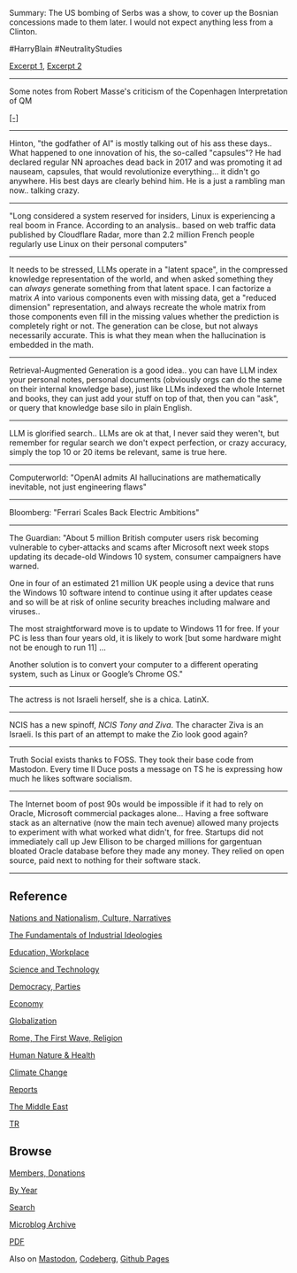 
Summary: The US bombing of Serbs was a show, to cover up the Bosnian
concessions made to them later. I would not expect anything less from
a Clinton.

\#HarryBlain \#NeutralityStudies

[Excerpt 1](https://www.youtube.com/embed/-v5nnhsBXiI?start=125&end=297),
[Excerpt 2](https://www.youtube.com/embed/-v5nnhsBXiI?start=1309&end=1767)

---

Some notes from Robert Masse's criticism of the Copenhagen
Interpretation of QM

[[-]](2025/10/masse2.html)

---

Hinton, "the godfather of AI" is mostly talking out of his ass these
days.. What happened to one innovation of his, the so-called
"capsules"?  He had declared regular NN aproaches dead back in 2017
and was promoting it ad nauseam, capsules, that would revolutionize
everything... it didn't go anywhere. His best days are clearly behind
him. He is a just a rambling man now.. talking crazy.

---

"Long considered a system reserved for insiders, Linux is experiencing
a real boom in France. According to an analysis.. based on web traffic
data published by Cloudflare Radar, more than 2.2 million French
people regularly use Linux on their personal computers"

---

It needs to be stressed, LLMs operate in a "latent space", in the
compressed knowledge representation of the world, and when asked
something they can *always* generate something from that latent
space. I can factorize a matrix $A$ into various components even with
missing data, get a "reduced dimension" representation, and always
recreate the whole matrix from those components even fill in the
missing values whether the prediction is completely right or not. The
generation can be close, but not always necessarily accurate. This is
what they mean when the hallucination is embedded in the math.

---

Retrieval-Augmented Generation is a good idea.. you can have LLM index
your personal notes, personal documents (obviously orgs can do the
same on their internal knowledge base), just like LLMs indexed the
whole Internet and books, they can just add your stuff on top of that,
then you can "ask", or query that knowledge base silo in plain
English.

---

LLM is glorified search.. LLMs are ok at that, I never said they
weren't, but remember for regular search we don't expect perfection,
or crazy accuracy, simply the top 10 or 20 items be relevant, same is
true here.

---

Computerworld: "OpenAI admits AI hallucinations are mathematically
inevitable, not just engineering flaws"

---

Bloomberg: "Ferrari Scales Back Electric Ambitions"

---

The Guardian: "About 5 million British computer users risk becoming
vulnerable to cyber-attacks and scams after Microsoft next week stops
updating its decade-old Windows 10 system, consumer campaigners have
warned.

One in four of an estimated 21 million UK people using a device that
runs the Windows 10 software intend to continue using it after updates
cease and so will be at risk of online security breaches including
malware and viruses..

The most straightforward move is to update to Windows 11 for free. If
your PC is less than four years old, it is likely to work [but some
hardware might not be enough to run 11] ...

Another solution is to convert your computer to a different operating
system, such as Linux or Google’s Chrome OS."

---

The actress is not Israeli herself, she is a chica. LatinX.

---

NCIS has a new spinoff, *NCIS Tony and Ziva*. The character Ziva is an
Israeli. Is this part of an attempt to make the Zio look good again?

---

Truth Social exists thanks to FOSS. They took their base code from
Mastodon. Every time Il Duce posts a message on TS he is expressing
how much he likes software socialism.

---

The Internet boom of post 90s would be impossible if it had to rely on
Oracle, Microsoft commercial packages alone... Having a free software
stack as an alternative (now the main tech avenue) allowed many
projects to experiment with what worked what didn't, for
free. Startups did not immediately call up Jew Ellison to be charged
millions for gargentuan bloated Oracle database before they made any
money. They relied on open source, paid next to nothing for their
software stack.

---

## Reference

[Nations and Nationalism, Culture, Narratives](0119/2013/02/nations-and-nationalism.html)

[The Fundamentals of Industrial Ideologies](0119/2011/04/fundamentals-of-industrial-ideologies.html)

[Education, Workplace](0119/2017/09/education-workplace.html)

[Science and Technology](0119/2018/09/science-technology.html)

[Democracy, Parties](0119/2016/11/democracy.html)

[Economy](2021/01/economy.html)

[Globalization](0119/2018/09/globalization.html)

[Rome, The First Wave, Religion](0119/2017/12/rome.html)

[Human Nature & Health](2020/07/human-nature.html)

[Climate Change](2022/01/climate.html)

[Reports](2021/01/reports.html)

[The Middle East](0119/2019/07/middleeast.html)

[TR](../tr/index.html)

## Browse

[Members, Donations](2022/08/members.html)

[By Year](years.html)

[Search](https://muratk5n.github.io/thirdwave/en/search.html)

[Microblog Archive](mbl/index.html)

[PDF](https://www.dropbox.com/scl/fi/8kl0sla1booo83zeb28dn/tw-all.pdf?rlkey=p9r319p8jbzak5du3dasju05y&st=28wknfsp&raw=1)

Also on 
[Mastodon](https://fosstodon.org/@muratk5n),
[Codeberg](https://muratk5n.codeberg.page/en/),
[Github Pages](https://muratk5n.github.io/thirdwave/en/)



